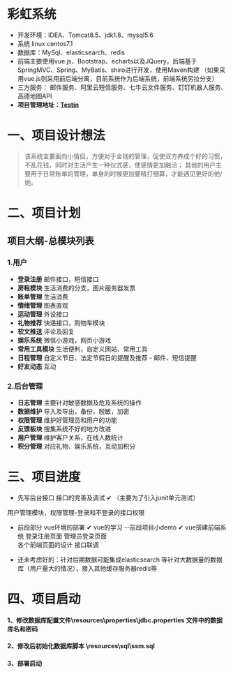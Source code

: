 彩虹系统
====
* 开发环境：IDEA、Tomcat8.5、jdk1.8、mysql5.6
* 系统 linux centos7.1
* 数据库：MySql、elasticsearch、redis
* 前端主要使用vue.js、Bootstrap、echarts以及JQuery，后端基于SpringMVC、Spring、MyBatis、shiro进行开发，使用Maven构建
（如果采用vue.js则采用前后端分离，目前系统作为后端系统，前端系统另拉分支）
* 三方服务： 邮件服务、阿里云短信服务、七牛云文件服务、钉钉机器人服务、高德地图API
* **项目管理地址：[Testin](https://www.testin.cn/realmachine/index.htm)**

# 一、项目设计想法

>该系统主要面向小情侣，方便对于金钱的管理，促使双方养成个好的习惯，不乱花钱，同时对生活产生一种仪式感，使感情更加融洽；
>其他的用户主要用于日常账单的管理，单身的时候更加要精打细算，才能遇见更好的他/她。

# 二、项目计划
## 项目大纲-总模块列表
### 1.用户
* **登录注册**  邮件接口，短信接口
* **房租模块**  生活消费的分支，图片服务器发票
* **账单管理**  生活消费
* **情绪管理**  图表直观
* **运动管理**  外设接口
* **礼物推荐**  快递接口，购物车模块
* **软文推送**  评论及回复
* **娱乐系统**  微信小游戏，网页小游戏
* **常用工具模块** 生活便利，自定义网站、常用工具
* **日程管理** 自定义节日、法定节假日的提醒及推荐 - 邮件、短信提醒
* **好友动态** 互动
### 2.后台管理
* **日志管理** 主要针对敏感数据及危及系统的操作
* **数据维护** 导入及导出，备份，脱敏，加密
* **权限管理** 维护好管理员和用户的功能
* **反馈板块** 搜集系统不好的地方改进
* **用户管理** 维护客户关系，在线人数统计
* **积分管理** 对应礼物、娱乐系统，互动加积分

# 三、项目进度
* 先写后台接口
接口的完善及调试  ✔  （主要为了引入junit单元测试）

用户管理模块，权限管理-登录和不登录的接口权限

* 前段部分
vue环境的部署  ✔
vue的学习 --前段项目小demo ✔
vue搭建前端系统
登录注册页面
管理员登录页面  
各个前端页面的设计
接口联调

* 还未考虑好的：针对后期数据可能集成elasticsearch 等针对大数据量的数据库（用户量大的情况），接入其他缓存服务器redis等

# 四、项目启动
#### 1、修改数据库配置文件\resources\properties\jdbc.properties 文件中的数据库名和密码
#### 2、修改后初始化数据库脚本 \resources\sql\ssm.sql
#### 3、部署启动

